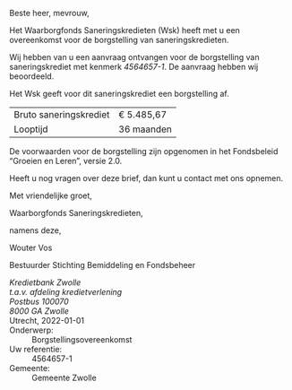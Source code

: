 Beste heer, mevrouw,

Het Waarborgfonds Saneringskredieten (Wsk) heeft met u een overeenkomst voor de borgstelling van saneringskredieten.

Wij hebben van u een aanvraag ontvangen voor de borgstelling van saneringskrediet met kenmerk *4564657-1*. De aanvraag hebben wij beoordeeld.

Het Wsk geeft voor dit saneringskrediet een borgstelling af.

|                           |               |
| ------------------------- | ------------- |
| Bruto saneringskrediet    | € 5.485,67    |
| Looptijd                  | 36 maanden    |

De voorwaarden voor de borgstelling zijn opgenomen in het Fondsbeleid “Groeien en Leren”, versie 2.0.

Heeft u nog vragen over deze brief, dan kunt u contact met ons opnemen.

Met vriendelijke groet,


Waarborgfonds Saneringskredieten,

namens deze,
 



Wouter Vos

Bestuurder Stichting Bemiddeling en Fondsbeheer

<address>
    Kredietbank Zwolle<br>
    t.a.v. afdeling kredietverlening<br>
    Postbus 100070<br>
    8000 GA Zwolle
</address>
<time>Utrecht, 2022-01-01</time>
<reference>
    <dt>Onderwerp:</dt>
    <dd>Borgstellingsovereenkomst</dd>
    <dt>Uw referentie:</dd>
    <dd>4564657-1</dd>
    <dt>Gemeente:</dd>
    <dd>Gemeente Zwolle</dd>
</reference>
